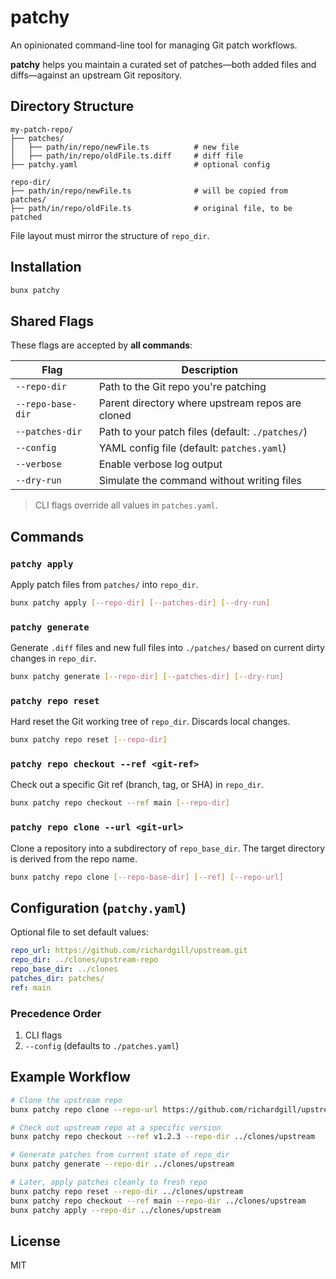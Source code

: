 # patchy

An opinionated command-line tool for managing Git patch workflows.

**patchy** helps you maintain a curated set of patches—both added files and diffs—against an upstream Git repository.

## Directory Structure

```
my-patch-repo/
├── patches/
│   ├── path/in/repo/newFile.ts          # new file
│   ├── path/in/repo/oldFile.ts.diff     # diff file
├── patchy.yaml                          # optional config

repo-dir/
├── path/in/repo/newFile.ts              # will be copied from patches/
├── path/in/repo/oldFile.ts              # original file, to be patched
```

File layout must mirror the structure of `repo_dir`.

## Installation

```sh
bunx patchy
```

## Shared Flags

These flags are accepted by **all commands**:

| Flag              | Description                                      |
| ----------------- | ------------------------------------------------ |
| `--repo-dir`      | Path to the Git repo you're patching             |
| `--repo-base-dir` | Parent directory where upstream repos are cloned |
| `--patches-dir`   | Path to your patch files (default: `./patches/`)   |
| `--config`        | YAML config file (default: `patches.yaml`)       |
| `--verbose`       | Enable verbose log output                        |
| `--dry-run`       | Simulate the command without writing files       |

> CLI flags override all values in `patches.yaml`.

## Commands

### `patchy apply`

Apply patch files from `patches/` into `repo_dir`.

```sh
bunx patchy apply [--repo-dir] [--patches-dir] [--dry-run]
```

### `patchy generate`

Generate `.diff` files and new full files into `./patches/` based on current dirty changes in `repo_dir`.

```sh
bunx patchy generate [--repo-dir] [--patches-dir] [--dry-run]
```

### `patchy repo reset`

Hard reset the Git working tree of `repo_dir`. Discards local changes.

```sh
bunx patchy repo reset [--repo-dir]
```

### `patchy repo checkout --ref <git-ref>`

Check out a specific Git ref (branch, tag, or SHA) in `repo_dir`.

```sh
bunx patchy repo checkout --ref main [--repo-dir]
```

### `patchy repo clone --url <git-url>`

Clone a repository into a subdirectory of `repo_base_dir`. The target directory is derived from the repo name.

```sh
bunx patchy repo clone [--repo-base-dir] [--ref] [--repo-url] 
```

## Configuration (`patchy.yaml`)

Optional file to set default values:

```yaml
repo_url: https://github.com/richardgill/upstream.git
repo_dir: ../clones/upstream-repo
repo_base_dir: ../clones
patches_dir: patches/
ref: main
```

### Precedence Order

1. CLI flags
2. `--config` (defaults to `./patches.yaml`)

## Example Workflow

```sh
# Clone the upstream repo
bunx patchy repo clone --repo-url https://github.com/richardgill/upstream.git --repo-base-dir ../clones

# Check out upstream repo at a specific version
bunx patchy repo checkout --ref v1.2.3 --repo-dir ../clones/upstream

# Generate patches from current state of repo_dir
bunx patchy generate --repo-dir ../clones/upstream

# Later, apply patches cleanly to fresh repo
bunx patchy repo reset --repo-dir ../clones/upstream
bunx patchy repo checkout --ref main --repo-dir ../clones/upstream
bunx patchy apply --repo-dir ../clones/upstream
```

## License

MIT
